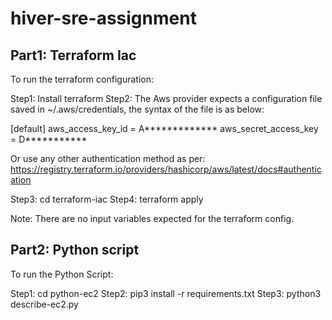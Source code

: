 # hiver-sre-assignment

## Part1: Terraform Iac

To run the terraform configuration:

Step1: Install terraform
Step2: The Aws provider expects a configuration file saved in ~/.aws/credentials, the syntax of the file is as below:

[default]
aws_access_key_id = A*************
aws_secret_access_key = D***********

Or use any other authentication method as per: https://registry.terraform.io/providers/hashicorp/aws/latest/docs#authentication

Step3: cd terraform-iac
Step4: terraform apply

Note: There are no input variables expected for the terraform config.


## Part2: Python script

To run the Python Script:

Step1: cd python-ec2 
Step2: pip3 install -r requirements.txt
Step3: python3 describe-ec2.py